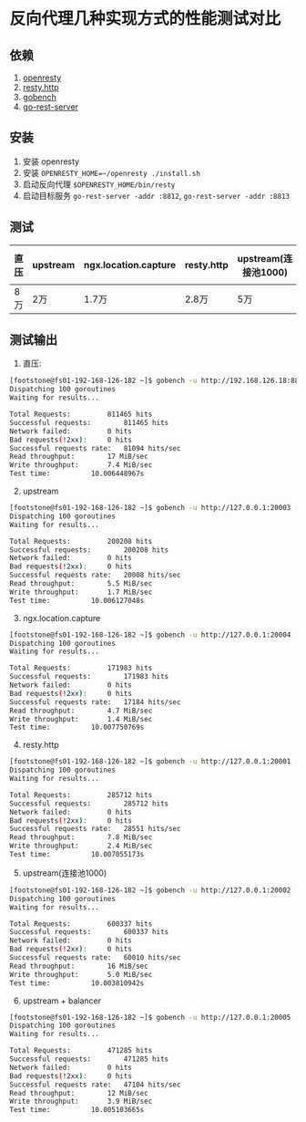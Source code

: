 # 反向代理几种实现方式的性能测试对比

## 依赖

1. [openresty](https://openresty.org/cn/download.html)
1. [resty.http](https://github.com/ledgetech/lua-resty-http)
1. [gobench](https://github.com/bingoohuang/gobench/tree/master/cmd/gobench)
1. [go-rest-server](https://github.com/bingoohuang/gobench/tree/master/cmd/go-rest-server)

## 安装

1. 安装 openresty
1. 安装 `OPENRESTY_HOME=~/openresty ./install.sh`
1. 启动反向代理 `$OPENRESTY_HOME/bin/resty`
1. 启动目标服务 `go-rest-server -addr :8812`, `go-rest-server -addr :8813`

## 测试

直压|upstream|ngx.location.capture|resty.http|upstream(连接池1000)|upstream \+ balancer
---|---|---|---|---|---
8万|2万|1.7万|2.8万|5万|4.7万

## 测试输出

1. 直压:

```bash
[footstone@fs01-192-168-126-182 ~]$ gobench -u http://192.168.126.18:8812/hello -d 10s
Dispatching 100 goroutines
Waiting for results...

Total Requests:			811465 hits
Successful requests:		811465 hits
Network failed:			0 hits
Bad requests(!2xx):		0 hits
Successful requests rate:	81094 hits/sec
Read throughput:		17 MiB/sec
Write throughput:		7.4 MiB/sec
Test time:			10.006448967s
```

2. upstream

```bash
[footstone@fs01-192-168-126-182 ~]$ gobench -u http://127.0.0.1:20003 -d 10s
Dispatching 100 goroutines
Waiting for results...

Total Requests:			200208 hits
Successful requests:		200208 hits
Network failed:			0 hits
Bad requests(!2xx):		0 hits
Successful requests rate:	20008 hits/sec
Read throughput:		5.5 MiB/sec
Write throughput:		1.7 MiB/sec
Test time:			10.006127048s
```

3. ngx.location.capture

```bash
[footstone@fs01-192-168-126-182 ~]$ gobench -u http://127.0.0.1:20004 -d 10s
Dispatching 100 goroutines
Waiting for results...

Total Requests:			171983 hits
Successful requests:		171983 hits
Network failed:			0 hits
Bad requests(!2xx):		0 hits
Successful requests rate:	17184 hits/sec
Read throughput:		4.7 MiB/sec
Write throughput:		1.4 MiB/sec
Test time:			10.007750769s
```

4. resty.http

```bash
[footstone@fs01-192-168-126-182 ~]$ gobench -u http://127.0.0.1:20001 -d 10s
Dispatching 100 goroutines
Waiting for results...

Total Requests:			285712 hits
Successful requests:		285712 hits
Network failed:			0 hits
Bad requests(!2xx):		0 hits
Successful requests rate:	28551 hits/sec
Read throughput:		7.8 MiB/sec
Write throughput:		2.4 MiB/sec
Test time:			10.007055173s
```

5. upstream(连接池1000)

```bash
[footstone@fs01-192-168-126-182 ~]$ gobench -u http://127.0.0.1:20002  -d 10s
Dispatching 100 goroutines
Waiting for results...

Total Requests:			600337 hits
Successful requests:		600337 hits
Network failed:			0 hits
Bad requests(!2xx):		0 hits
Successful requests rate:	60010 hits/sec
Read throughput:		16 MiB/sec
Write throughput:		5.0 MiB/sec
Test time:			10.003810942s
```

6. upstream \+ balancer

```bash
[footstone@fs01-192-168-126-182 ~]$ gobench -u http://127.0.0.1:20005 -d 10s
Dispatching 100 goroutines
Waiting for results...

Total Requests:			471285 hits
Successful requests:		471285 hits
Network failed:			0 hits
Bad requests(!2xx):		0 hits
Successful requests rate:	47104 hits/sec
Read throughput:		12 MiB/sec
Write throughput:		3.9 MiB/sec
Test time:			10.005103665s
```
